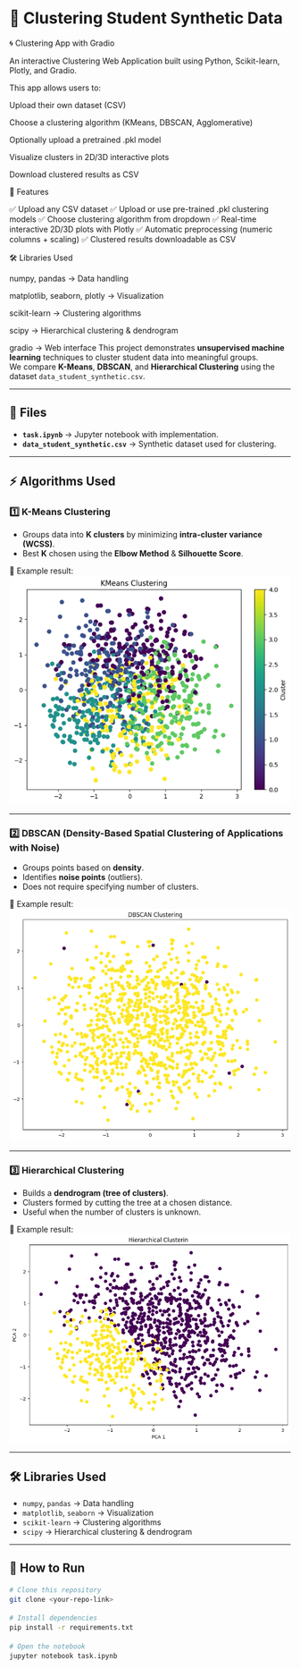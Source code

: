 # 🧩 Clustering Student Synthetic Data
🌀 Clustering App with Gradio

An interactive Clustering Web Application built using Python, Scikit-learn, Plotly, and Gradio.

This app allows users to:

Upload their own dataset (CSV)

Choose a clustering algorithm (KMeans, DBSCAN, Agglomerative)

Optionally upload a pretrained .pkl model

Visualize clusters in 2D/3D interactive plots

Download clustered results as CSV

🚀 Features

✅ Upload any CSV dataset
✅ Upload or use pre-trained .pkl clustering models
✅ Choose clustering algorithm from dropdown
✅ Real-time interactive 2D/3D plots with Plotly
✅ Automatic preprocessing (numeric columns + scaling)
✅ Clustered results downloadable as CSV

🛠️ Libraries Used

numpy, pandas → Data handling

matplotlib, seaborn, plotly → Visualization

scikit-learn → Clustering algorithms

scipy → Hierarchical clustering & dendrogram

gradio → Web interface
This project demonstrates **unsupervised machine learning** techniques to cluster student data into meaningful groups.  
We compare **K-Means**, **DBSCAN**, and **Hierarchical Clustering** using the dataset `data_student_synthetic.csv`.  

---

## 📂 Files
- **`task.ipynb`** → Jupyter notebook with implementation.  
- **`data_student_synthetic.csv`** → Synthetic dataset used for clustering.  

---

## ⚡ Algorithms Used

### 1️⃣ K-Means Clustering
- Groups data into **K clusters** by minimizing **intra-cluster variance (WCSS)**.  
- Best **K** chosen using the **Elbow Method** & **Silhouette Score**.  

📸 Example result:  
![KMeans Clustering](kmeans.png)

---

### 2️⃣ DBSCAN (Density-Based Spatial Clustering of Applications with Noise)
- Groups points based on **density**.  
- Identifies **noise points** (outliers).  
- Does not require specifying number of clusters.  

📸 Example result:  
![DBSCAN Clustering](dbscan.png)

---

### 3️⃣ Hierarchical Clustering
- Builds a **dendrogram (tree of clusters)**.  
- Clusters formed by cutting the tree at a chosen distance.  
- Useful when the number of clusters is unknown.  

📸 Example result:  
![Hierarchical Clustering](hierarical.png)

---

## 🛠️ Libraries Used
- `numpy`, `pandas` → Data handling  
- `matplotlib`, `seaborn` → Visualization  
- `scikit-learn` → Clustering algorithms  
- `scipy` → Hierarchical clustering & dendrogram  

---

## 🚀 How to Run
```bash
# Clone this repository
git clone <your-repo-link>

# Install dependencies
pip install -r requirements.txt

# Open the notebook
jupyter notebook task.ipynb
